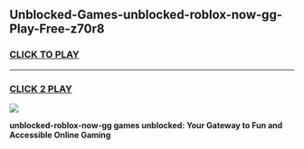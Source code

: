 
## Unblocked-Games-unblocked-roblox-now-gg-Play-Free-z70r8
<h3>
<a href="https://premium76.site?title=unblocked-roblox-now-gg&ref=18A1">CLICK TO PLAY</a></h3>
<hr>

<h3>
<a href="https://premium76.site?title=unblocked-roblox-now-gg&ref=18A1">CLICK 2 PLAY</a>
  
</h3>

<a href="https://premium76.site?title=unblocked-roblox-now-gg&ref=18A1"><img src="https://clearcache.store/games.png"></a>


**unblocked-roblox-now-gg games unblocked: Your Gateway to Fun and Accessible Online Gaming**
